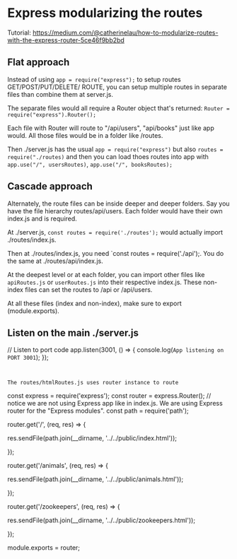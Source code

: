 # Express modularizing the routes
Tutorial: https://medium.com/@catherinelau/how-to-modularize-routes-with-the-express-router-5ce46f9bb2bd

## Flat approach
Instead of using `app = require("express");` to setup routes GET/POST/PUT/DELETE/ ROUTE,
you can setup multiple routes in separate files than combine them at server.js.

The separate files would all require a Router object that's returned: `Router = require("express").Router();`

Each file with Router will route to "/api/users", "api/books" just like app would. All those files would be in a folder like /routes.

Then ./server.js has the usual `app = require("express")` but also `routes = require("./routes)` and then you can load thoes routes into app with `app.use("/", usersRoutes)`,  `app.use("/", booksRoutes);`

## Cascade approach
Alternately, the route files can be inside deeper and deeper folders. Say you have the file hierarchy routes/api/users. Each folder would have their own index.js and is required.

At ./server.js, `const routes = require('./routes');` would actually import ./routes/index.js. 

Then at ./routes/index.js, you need `const routes = require('./api');. You do the same at ./routes/api/index.js.

At the deepest level or at each folder, you can import other files like `apiRoutes.js` or `userRoutes.js` into their respective index.js. These non-index files can set the routes to /api or /api/users.

At all these files (index and non-index), make sure to export (module.exports).
## Listen on the main ./server.js

// Listen to port code
app.listen(3001, () => {
    console.log(`App listening on PORT 3001`);
});
```


The routes/htmlRoutes.js uses router instance to route
```
const express = require('express');
const router = express.Router(); // notice we are not using Express app like in index.js. We are using Express router for the "Express modules".
const path = require('path');


router.get('/', (req, res) => {

  res.sendFile(path.join(__dirname, '../../public/index.html'));

});


router.get('/animals', (req, res) => {

  res.sendFile(path.join(__dirname, '../../public/animals.html'));

});


router.get('/zookeepers', (req, res) => {

  res.sendFile(path.join(__dirname, '../../public/zookeepers.html'));

});


module.exports = router;
```

